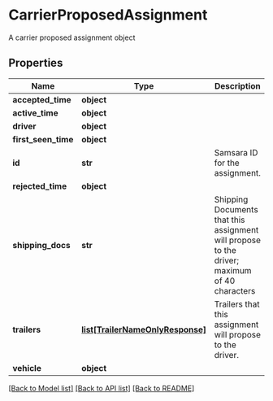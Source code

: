 # CarrierProposedAssignment

A carrier proposed assignment object
## Properties
Name | Type | Description | Notes
------------ | ------------- | ------------- | -------------
**accepted_time** | **object** |  | [optional] 
**active_time** | **object** |  | [optional] 
**driver** | **object** |  | [optional] 
**first_seen_time** | **object** |  | [optional] 
**id** | **str** | Samsara ID for the assignment. | [optional] 
**rejected_time** | **object** |  | [optional] 
**shipping_docs** | **str** | Shipping Documents that this assignment will propose to the driver; maximum of 40 characters | [optional] 
**trailers** | [**list[TrailerNameOnlyResponse]**](TrailerNameOnlyResponse.md) | Trailers that this assignment will propose to the driver. | [optional] 
**vehicle** | **object** |  | [optional] 

[[Back to Model list]](../README.md#documentation-for-models) [[Back to API list]](../README.md#documentation-for-api-endpoints) [[Back to README]](../README.md)


